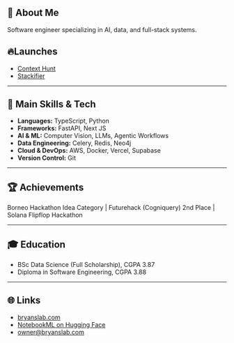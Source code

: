 ## 👋 About Me

Software engineer specializing in AI, data, and full-stack systems. 

## 🔥Launches
- [Context Hunt](https://chromewebstore.google.com/detail/ghpfbkbjmkahphbldapidilapjdbmblj?utm_source=item-share-cb)
- [Stackifier](https://www.stackifier.com/)
  
---

## 🚀 Main Skills & Tech

- **Languages:** TypeScript, Python  
- **Frameworks:** FastAPI, Next JS  
- **AI & ML:** Computer Vision, LLMs, Agentic Workflows  
- **Data Engineering:** Celery, Redis, Neo4j
- **Cloud & DevOps:** AWS, Docker, Vercel, Supabase  
- **Version Control:** Git

---

## 🏆 Achievements
Borneo Hackathon Idea Category | Futurehack (Cogniquery) 2nd Place | Solana Flipflop Hackathon  

---

## 🎓 Education

- BSc Data Science (Full Scholarship), CGPA 3.87  
- Diploma in Software Engineering, CGPA 3.88

---

## 🌐 Links

- [bryanslab.com](https://bryanslab.com)  
- [NotebookML on Hugging Face](https://huggingface.co/NotebookML)  
- [owner@bryanslab.com](mailto:owner@bryanslab.com)
